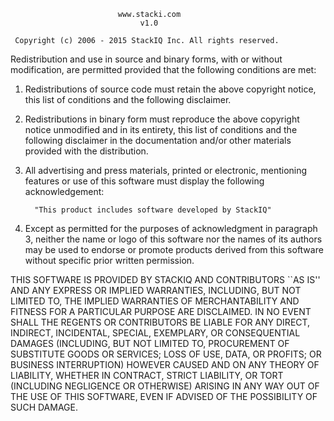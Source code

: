 
                            www.stacki.com
                                 v1.0

     Copyright (c) 2006 - 2015 StackIQ Inc. All rights reserved.

Redistribution and use in source and binary forms, with or without
modification, are permitted provided that the following conditions are
met:
 
1. Redistributions of source code must retain the above copyright
notice, this list of conditions and the following disclaimer.
 
2. Redistributions in binary form must reproduce the above copyright
notice unmodified and in its entirety, this list of conditions and the
following disclaimer in the documentation and/or other materials provided 
with the distribution.
 
3. All advertising and press materials, printed or electronic, mentioning
features or use of this software must display the following acknowledgement: 

         "This product includes software developed by StackIQ" 
 
4. Except as permitted for the purposes of acknowledgment in paragraph 3,
neither the name or logo of this software nor the names of its
authors may be used to endorse or promote products derived from this
software without specific prior written permission.

THIS SOFTWARE IS PROVIDED BY STACKIQ AND CONTRIBUTORS ``AS IS''
AND ANY EXPRESS OR IMPLIED WARRANTIES, INCLUDING, BUT NOT LIMITED TO,
THE IMPLIED WARRANTIES OF MERCHANTABILITY AND FITNESS FOR A PARTICULAR
PURPOSE ARE DISCLAIMED. IN NO EVENT SHALL THE REGENTS OR CONTRIBUTORS
BE LIABLE FOR ANY DIRECT, INDIRECT, INCIDENTAL, SPECIAL, EXEMPLARY, OR
CONSEQUENTIAL DAMAGES (INCLUDING, BUT NOT LIMITED TO, PROCUREMENT OF
SUBSTITUTE GOODS OR SERVICES; LOSS OF USE, DATA, OR PROFITS; OR
BUSINESS INTERRUPTION) HOWEVER CAUSED AND ON ANY THEORY OF LIABILITY,
WHETHER IN CONTRACT, STRICT LIABILITY, OR TORT (INCLUDING NEGLIGENCE
OR OTHERWISE) ARISING IN ANY WAY OUT OF THE USE OF THIS SOFTWARE, EVEN
IF ADVISED OF THE POSSIBILITY OF SUCH DAMAGE.
